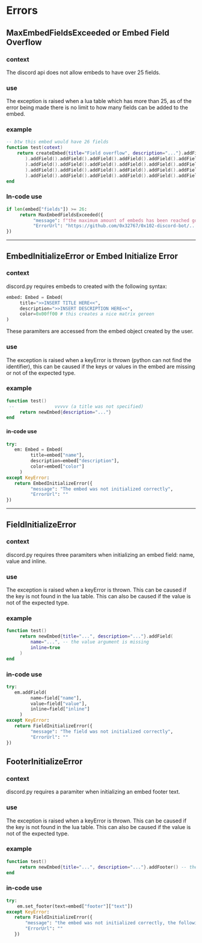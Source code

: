 # Errors


## MaxEmbedFieldsExceeded or Embed Field Overflow

### context

The discord api does not allow embeds to have over 25 fields.

### use
The exception is raised when a lua table which has more than 25, as of the error being made there is no limit to how
many fields can be added to the embed.

### example

```lua 
-- btw this embed would have 26 fields
function test(cotext)
    return createEmbed{title="Field overflow", description="..."}.addField(
       ).addField().addField().addField().addField().addField().addField(
       ).addField().addField().addField().addField().addField().addField(
       ).addField().addField().addField().addField().addField().addField(
       ).addField().addField().addField().addField().addField().addField().addField()
end
```

### In-code use
```py
if len(embed["fields"]) >= 26:
     return MaxEmbedFieldsExceeded({
          "message": f"the maximum amount of embeds has been reached got {len(embed['fields'])} >= 26",
          "ErrorUrl": "https://github.com/0x32767/0x102-discord-bot/..."
})
```

<hr>

## EmbedInitializeError or Embed Initialize Error

### context
discord.py requires embeds to created with the following syntax:

```py
embed: Embed = Embed(
     title=">>INSERT TITLE HERE<<",
     description=">>INSERT DESCRIPTION HERE<<",
     color=0x00ff00 # this creates a nice matrix gereen
)
```

These paramiters are accessed from the embed object created by the user.


### use

The exception is raised when a keyError is thrown (python can not find the identifier), this can be caused if the keys
or values in the embed are missing or not of the expected type.


### example

```lua
function test()
 --               vvvvv (a title was not specified)
     return newEmbed{description="..."}
end

```

#### in-code use

```py
try:
   em: Embed = Embed(
         title=embed["name"],
         description=embed["description"],
         color=embed["color"]
     )
except KeyError:
   return EmbedInitializeError({
         "message": "The embed was not initialized correctly",
         "ErrorUrl": ""
})
```

<hr>

## FieldInitializeError

### context
discord.py requires three paramiters when initializing an embed field: name, value and inline.

### use
The exception is raised when a keyError is thrown. This can be caused if the key is not found in the lua table.
This can also be caused if the value is not of the expected type.

### example

```lua
function test()
     return newEmbed{title="...", description="..."}.addField(
         name="...", -- the value argument is missing
         inline=true
     )
end
```
### in-code use

```py
try:
   em.addField(
         name=field["name"],
         value=field["value"],
         inline=field["inline"]
     )
except KeyError:
   return FieldInitializeError({
         "message": "The field was not initialized correctly",
         "ErrorUrl": ""
})
```

## FooterInitializeError

### context
discord.py requires a paramiter when initializing an embed footer text.

### use
The exception is raised when a keyError is thrown. This can be caused if the key is not found in the lua table.
This can also be caused if the value is not of the expected type.

### example

```lua
function test()
     return newEmbed{title="...", description="..."}.addFooter() -- the text argument is missing
end
```

### in-code use

```py
try:
    em.set_footer(text=embed["footer"]["text"])
except KeyError:
   return FieldInitializeError({
       "message": "the embed was not initialized correctly, the following keys were not found: footer",
       "ErrorUrl": ""
   })
```

